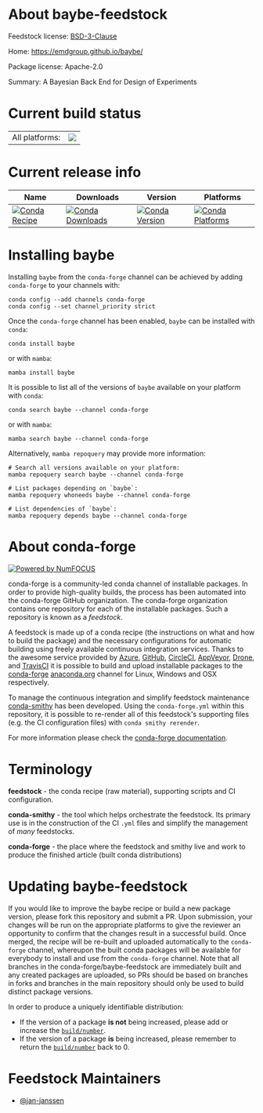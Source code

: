 About baybe-feedstock
=====================

Feedstock license: [BSD-3-Clause](https://github.com/conda-forge/baybe-feedstock/blob/main/LICENSE.txt)

Home: https://emdgroup.github.io/baybe/

Package license: Apache-2.0

Summary: A Bayesian Back End for Design of Experiments

Current build status
====================


<table><tr><td>All platforms:</td>
    <td>
      <a href="https://dev.azure.com/conda-forge/feedstock-builds/_build/latest?definitionId=23073&branchName=main">
        <img src="https://dev.azure.com/conda-forge/feedstock-builds/_apis/build/status/baybe-feedstock?branchName=main">
      </a>
    </td>
  </tr>
</table>

Current release info
====================

| Name | Downloads | Version | Platforms |
| --- | --- | --- | --- |
| [![Conda Recipe](https://img.shields.io/badge/recipe-baybe-green.svg)](https://anaconda.org/conda-forge/baybe) | [![Conda Downloads](https://img.shields.io/conda/dn/conda-forge/baybe.svg)](https://anaconda.org/conda-forge/baybe) | [![Conda Version](https://img.shields.io/conda/vn/conda-forge/baybe.svg)](https://anaconda.org/conda-forge/baybe) | [![Conda Platforms](https://img.shields.io/conda/pn/conda-forge/baybe.svg)](https://anaconda.org/conda-forge/baybe) |

Installing baybe
================

Installing `baybe` from the `conda-forge` channel can be achieved by adding `conda-forge` to your channels with:

```
conda config --add channels conda-forge
conda config --set channel_priority strict
```

Once the `conda-forge` channel has been enabled, `baybe` can be installed with `conda`:

```
conda install baybe
```

or with `mamba`:

```
mamba install baybe
```

It is possible to list all of the versions of `baybe` available on your platform with `conda`:

```
conda search baybe --channel conda-forge
```

or with `mamba`:

```
mamba search baybe --channel conda-forge
```

Alternatively, `mamba repoquery` may provide more information:

```
# Search all versions available on your platform:
mamba repoquery search baybe --channel conda-forge

# List packages depending on `baybe`:
mamba repoquery whoneeds baybe --channel conda-forge

# List dependencies of `baybe`:
mamba repoquery depends baybe --channel conda-forge
```


About conda-forge
=================

[![Powered by
NumFOCUS](https://img.shields.io/badge/powered%20by-NumFOCUS-orange.svg?style=flat&colorA=E1523D&colorB=007D8A)](https://numfocus.org)

conda-forge is a community-led conda channel of installable packages.
In order to provide high-quality builds, the process has been automated into the
conda-forge GitHub organization. The conda-forge organization contains one repository
for each of the installable packages. Such a repository is known as a *feedstock*.

A feedstock is made up of a conda recipe (the instructions on what and how to build
the package) and the necessary configurations for automatic building using freely
available continuous integration services. Thanks to the awesome service provided by
[Azure](https://azure.microsoft.com/en-us/services/devops/), [GitHub](https://github.com/),
[CircleCI](https://circleci.com/), [AppVeyor](https://www.appveyor.com/),
[Drone](https://cloud.drone.io/welcome), and [TravisCI](https://travis-ci.com/)
it is possible to build and upload installable packages to the
[conda-forge](https://anaconda.org/conda-forge) [anaconda.org](https://anaconda.org/)
channel for Linux, Windows and OSX respectively.

To manage the continuous integration and simplify feedstock maintenance
[conda-smithy](https://github.com/conda-forge/conda-smithy) has been developed.
Using the ``conda-forge.yml`` within this repository, it is possible to re-render all of
this feedstock's supporting files (e.g. the CI configuration files) with ``conda smithy rerender``.

For more information please check the [conda-forge documentation](https://conda-forge.org/docs/).

Terminology
===========

**feedstock** - the conda recipe (raw material), supporting scripts and CI configuration.

**conda-smithy** - the tool which helps orchestrate the feedstock.
                   Its primary use is in the construction of the CI ``.yml`` files
                   and simplify the management of *many* feedstocks.

**conda-forge** - the place where the feedstock and smithy live and work to
                  produce the finished article (built conda distributions)


Updating baybe-feedstock
========================

If you would like to improve the baybe recipe or build a new
package version, please fork this repository and submit a PR. Upon submission,
your changes will be run on the appropriate platforms to give the reviewer an
opportunity to confirm that the changes result in a successful build. Once
merged, the recipe will be re-built and uploaded automatically to the
`conda-forge` channel, whereupon the built conda packages will be available for
everybody to install and use from the `conda-forge` channel.
Note that all branches in the conda-forge/baybe-feedstock are
immediately built and any created packages are uploaded, so PRs should be based
on branches in forks and branches in the main repository should only be used to
build distinct package versions.

In order to produce a uniquely identifiable distribution:
 * If the version of a package **is not** being increased, please add or increase
   the [``build/number``](https://docs.conda.io/projects/conda-build/en/latest/resources/define-metadata.html#build-number-and-string).
 * If the version of a package **is** being increased, please remember to return
   the [``build/number``](https://docs.conda.io/projects/conda-build/en/latest/resources/define-metadata.html#build-number-and-string)
   back to 0.

Feedstock Maintainers
=====================

* [@jan-janssen](https://github.com/jan-janssen/)

